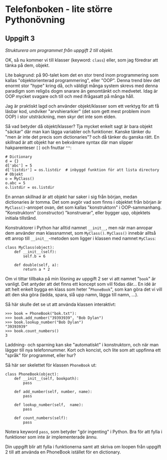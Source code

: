 Telefonboken - lite större Pythonövning
=======================================

Uppgift 3
---------

_Strukturera om programmet från uppgift 2 till objekt._

OK, så nu kommer vi till klasser (keyword: `class`) eller,
som jag föredrar att tänka på dem, objekt.

Lite bakgrund: på 90-talet kom det en stor trend inom
programmering som kallas "objektorienterad programmering",
eller "OOP". Denna trend blev det enormt stor "hype" kring
då, och väldigt många system skrevs med denna paradigm som
religös dogm snarare än genomtänkt och medvetet. Idag är
OOP mycket svagare och till och med ifrågasatt på många håll.

Jag är praktiskt lagd och använder objekt/klasser som ett
verktyg för att få läsbar kod, undviker "arvshierarkier"
(det som gett mest problem inom OOP) i stor utsträckning,
men skyr det inte som elden.

Så vad betyder då objekt/klasser? Tja mycket enkelt sagt är
bara objekt "säckar" där man kan lägga variabler och funktioner.
Kanske tänker du "men är inte det precis som dictionaries"? och
då tänker du ganska rätt. En skillnad är att objekt har en
bekvämare syntax där man slipper hakparenteser `[]` och
fnuttar `""`:

    # Dictionary
    d = {}
    d['abc'] = 5
    d['listdir'] = os.listdir  # inbyggd funktion för att lista directory
    # Objekt
    o = MyClass()
    o.abc = 5
    o.listdir = os.listdir

En annan skillnad är att objekt har saker i sig från början,
medan dictionaries är tomma. Det som avgör vad som finns i objektet
från början är `MyClass()`-anropet ovan, det som kallas "konstruktorn"
i OOP-sammanhang. "Konstruktorn" (constructor) "konstruerar", eller
bygger upp, objektets initiala tillstånd.

Konstruktorer i Python har alltid namnet `__init__`, men när man
anropar dem använder man klassnamnet, som `MyClass()`. `MyClass()`
innebär alltså ett anrop till `__init__`-metoden som ligger i
klassen med namnet `MyClass`:

    class MyClass(object):
        def __init__(self):
            self.b = 6

        def double(self, a):
            return a * 2

Om vi tittar tillbaka på min lösning av uppgift 2 ser vi att namnet
"`book`" är vanligt. Det antyder att det finns ett koncept som vill
födas där... En idé är att helt enkelt bygga en klass som heter
"`PhoneBook`", som kan göra det vi vill att den ska göra (ladda,
spara, slå upp namn, lägga till namn, ...).

Så här skulle det se ut att använda klassen interaktivt:

    >>> book = PhoneBook("bok.txt"):
    >>> book.add_number("39393939", "Bob Dylan")
    >>> book.lookup_number("Bob Dylan")
    "39393939"
    >>> book.count_numbers()
    3

Laddning- och sparning kan ske "automatiskt" i konstruktorn,
och när man lägger till nya telefonnummer. Kort och koncist,
och lite som att uppfinna ett "språk" för programmet, eller hur?

Så här ser skelettet för klassen `PhoneBook` ut:

    class PhoneBook(object):
        def __init__(self, bookpath):
            pass

        def add_number(self, number, name):
            pass

        def lookup_number(self,  name):
            pass

        def count_numbers(self):
            pass

Notera keyword `pass`, som betyder "gör ingenting" i Python.
Bra för att fylla i funktioner som inte är implementerade ännu.

Din uppgift blir att fylla i funktionerna samt att skriva om loopen
från uppgift 2 till att använda en PhoneBook istället för en
dictionary.
